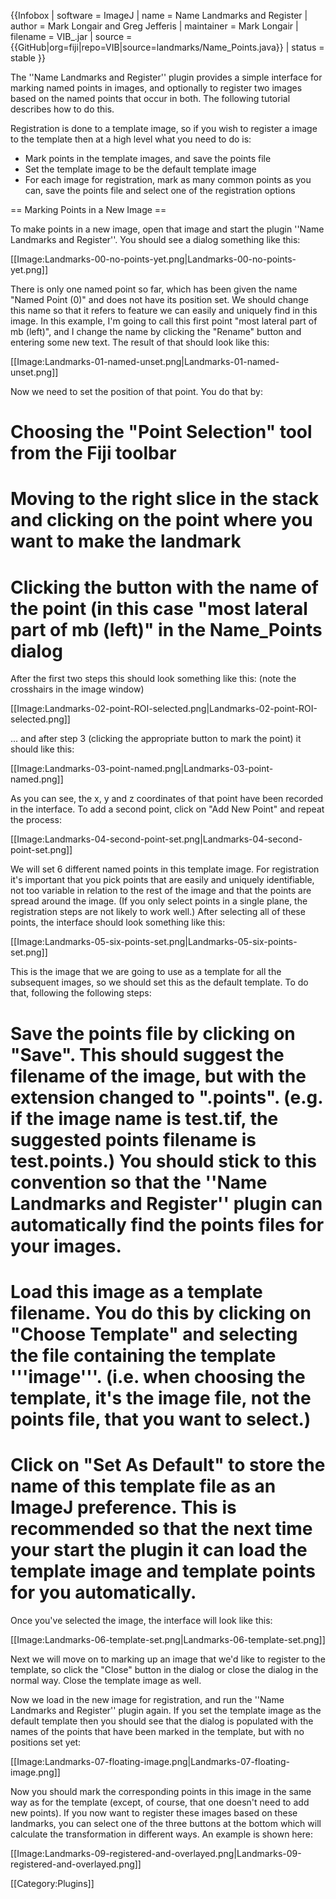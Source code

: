{{Infobox
| software               = ImageJ
| name                   = Name Landmarks and Register
| author                 = Mark Longair and Greg Jefferis
| maintainer             = Mark Longair
| filename               = VIB_.jar
| source                 = {{GitHub|org=fiji|repo=VIB|source=landmarks/Name_Points.java}}
| status                 = stable
}}

The ''Name Landmarks and Register'' plugin provides a simple interface for marking named points in images, and optionally to register two images based on the named points that occur in both.  The following tutorial describes how to do this.

Registration is done to a template image, so if you wish to register a image to the template then at a high level what you need to do is:

* Mark points in the template images, and save the points file
* Set the template image to be the default template image
* For each image for registration, mark as many common points as you can, save the points file and select one of the registration options

== Marking Points in a New Image ==

To make points in a new image, open that image and start the plugin ''Name Landmarks and Register''.  You should see a dialog something like this:

[[Image:Landmarks-00-no-points-yet.png|Landmarks-00-no-points-yet.png]]

There is only one named point so far, which has been given the name "Named Point (0)" and does not have its position set.  We should change this name so that it refers to feature we can easily and uniquely find in this image.  In this example, I'm going to call this first point "most lateral part of mb (left)", and I change the name by clicking the "Rename" button and entering some new text.  The result of that should look like this:

[[Image:Landmarks-01-named-unset.png|Landmarks-01-named-unset.png]]

Now we need to set the position of that point.  You do that by:

# Choosing the "Point Selection" tool from the Fiji toolbar
# Moving to the right slice in the stack and clicking on the point where you want to make the landmark
# Clicking the button with the name of the point (in this case "most lateral part of mb (left)" in the Name_Points dialog

After the first two steps this should look something like this: (note the crosshairs in the image window)

[[Image:Landmarks-02-point-ROI-selected.png|Landmarks-02-point-ROI-selected.png]]

... and after step 3 (clicking the appropriate button to mark the point) it should like this:

[[Image:Landmarks-03-point-named.png|Landmarks-03-point-named.png]]

As you can see, the x, y and z coordinates of that point have been recorded in the interface.  To add a second point, click on "Add New Point" and repeat the process:

[[Image:Landmarks-04-second-point-set.png|Landmarks-04-second-point-set.png]]

We will set 6 different named points in this template image.  For registration it's important that you pick points that are easily and uniquely identifiable, not too variable in relation to the rest of the image and that the points are spread around the image.  (If you only select points in a single plane, the registration steps are not likely to work well.)  After selecting all of these points, the interface should look something like this:

[[Image:Landmarks-05-six-points-set.png|Landmarks-05-six-points-set.png]]

This is the image that we are going to use as a template for all the subsequent images, so we should set this as the default template.  To do that, following the following steps:

# Save the points file by clicking on "Save".  This should suggest the filename of the image, but with the extension changed to ".points".  (e.g. if the image name is test.tif, the suggested points filename is test.points.)  You should stick to this convention so that the ''Name Landmarks and Register'' plugin can automatically find the points files for your images.
# Load this image as a template filename.  You do this by clicking on "Choose Template" and selecting the file containing the template '''image'''.  (i.e. when choosing the template, it's the image file, not the points file, that you want to select.)
# Click on "Set As Default" to store the name of this template file as an ImageJ preference.  This is recommended so that the next time your start the plugin it can load the template image and template points for you automatically.

Once you've selected the image, the interface will look like this:

[[Image:Landmarks-06-template-set.png|Landmarks-06-template-set.png]]

Next we will move on to marking up an image that we'd like to register to the template, so click the "Close" button in the dialog or close the dialog in the normal way.  Close the template image as well.

Now we load in the new image for registration, and run the ''Name Landmarks and Register'' plugin again.  If you set the template image as the default template then you should see that the dialog is populated with the names of the points that have been marked in the template, but with no positions set yet:

[[Image:Landmarks-07-floating-image.png|Landmarks-07-floating-image.png]]

Now you should mark the corresponding points in this image in the same way as for the template (except, of course, that one doesn't need to add new points).  If you now want to register these images based on these landmarks, you can select one of the three buttons at the bottom which will calculate the transformation in different ways.  An example is shown here:

[[Image:Landmarks-09-registered-and-overlayed.png|Landmarks-09-registered-and-overlayed.png]]

[[Category:Plugins]]

